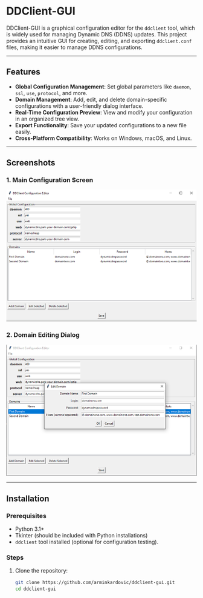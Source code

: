 # DDClient-GUI

DDClient-GUI is a graphical configuration editor for the `ddclient` tool, which is widely used for managing Dynamic DNS (DDNS) updates. This project provides an intuitive GUI for creating, editing, and exporting `ddclient.conf` files, making it easier to manage DDNS configurations.

---

## Features

- **Global Configuration Management**: Set global parameters like `daemon`, `ssl`, `use`, `protocol`, and more.
- **Domain Management**: Add, edit, and delete domain-specific configurations with a user-friendly dialog interface.
- **Real-Time Configuration Preview**: View and modify your configuration in an organized tree view.
- **Export Functionality**: Save your updated configurations to a new file easily.
- **Cross-Platform Compatibility**: Works on Windows, macOS, and Linux.

---

## Screenshots

### 1. Main Configuration Screen
![Main Configuration Screen](DNS-images/1.png)

### 2. Domain Editing Dialog
![Domain Editing Dialog](DNS-images/2.png)

---

## Installation

### Prerequisites

- Python 3.1+
- Tkinter (should be included with Python installations)
- `ddclient` tool installed (optional for configuration testing).

### Steps

1. Clone the repository:
   ```bash
   git clone https://github.com/arminkardovic/ddclient-gui.git
   cd ddclient-gui
